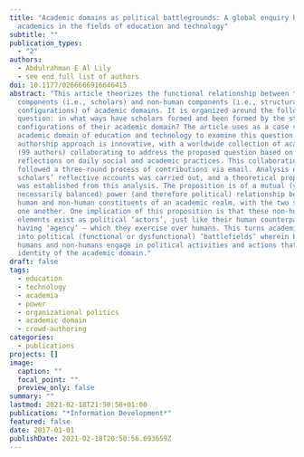 ```yaml
---
title: "Academic domains as political battlegrounds: A global enquiry by 99
  academics in the fields of education and technology"
subtitle: ""
publication_types:
  - "2"
authors:
  - Abdulrahman E Al Lily
  - see end full list of authors
doi: 10.1177/0266666916646415
abstract: "This article theorizes the functional relationship between the human
  components (i.e., scholars) and non-human components (i.e., structural
  configurations) of academic domains. It is organized around the following
  question: in what ways have scholars formed and been formed by the structural
  configurations of their academic domain? The article uses as a case study the
  academic domain of education and technology to examine this question. Its
  authorship approach is innovative, with a worldwide collection of academics
  (99 authors) collaborating to address the proposed question based on their
  reflections on daily social and academic practices. This collaboration
  followed a three-round process of contributions via email. Analysis of these
  scholars’ reflective accounts was carried out, and a theoretical proposition
  was established from this analysis. The proposition is of a mutual (yet not
  necessarily balanced) power (and therefore political) relationship between the
  human and non-human constituents of an academic realm, with the two shaping
  one another. One implication of this proposition is that these non-human
  elements exist as political ‘actors’, just like their human counterparts,
  having ‘agency’ – which they exercise over humans. This turns academic domains
  into political (functional or dysfunctional) ‘battlefields’ wherein both
  humans and non-humans engage in political activities and actions that form the
  identity of the academic domain."
draft: false
tags:
  - education
  - technology
  - academia
  - power
  - organizational politics
  - academic domain
  - crowd-authoring
categories:
  - publications
projects: []
image:
  caption: ""
  focal_point: ""
  preview_only: false
summary: ""
lastmod: 2021-02-18T21:50:56+01:00
publication: "*Information Development*"
featured: false
date: 2017-01-01
publishDate: 2021-02-18T20:50:56.693659Z
---
```

